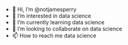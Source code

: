 - 👋 Hi, I’m @notjamesperry
- 👀 I’m interested in data science
- 🌱 I’m currently learning data science
- 💞️ I’m looking to collaborate on data science
- 📫 How to reach me data science

<!---
notjamesperry/notjamesperry is a ✨ special ✨ repository because its `README.md` (this file) appears on your GitHub profile.
You can click the Preview link to take a look at your changes.
--->
